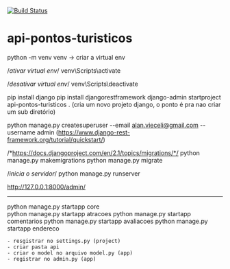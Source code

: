 [![Build Status](https://travis-ci.org/alansvieceli/api-pontos-turisticos.svg?branch=master)](https://travis-ci.org/alansvieceli/api-pontos-turisticos)

# api-pontos-turisticos


python -m venv venv -> criar a virtual env


/*ativar virtual env*/
venv\Scripts\activate

/*desativar virtual env*/
venv\Scripts\deactivate


pip install django
pip install djangorestframework
django-admin startproject api-pontos-turisticos .  (cria um novo projeto django, o ponto é pra nao criar um sub diretório)

python manage.py createsuperuser --email alan.vieceli@gmail.com --username admin    (https://www.django-rest-framework.org/tutorial/quickstart/)


/*https://docs.djangoproject.com/en/2.1/topics/migrations/*/
python manage.py makemigrations
python manage.py migrate

/*inicia o servidor*/
python manage.py runserver

http://127.0.0.1:8000/admin/

-------------------------------------------------------------------------------------------------------------------------------------------

python manage.py startapp core    
python manage.py startapp atracoes
python manage.py startapp comentarios
python manage.py startapp avaliacoes
python manage.py startapp endereco


    - resgistrar no settings.py (project)
    - criar pasta api
    - criar o model no arquivo model.py (app)
    - registrar no admin.py (app)